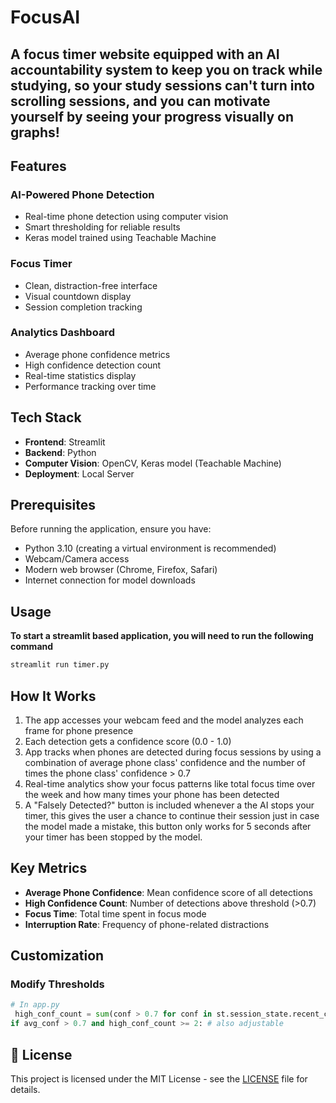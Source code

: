 # FocusAI
A focus timer website equipped with an AI accountability system to keep you on track while studying, so your study sessions can't turn into scrolling sessions, and you can motivate yourself by seeing your progress visually on graphs!
---

## Features

###  **AI-Powered Phone Detection**
- Real-time phone detection using computer vision
- Smart thresholding for reliable results
- Keras model trained using Teachable Machine

### **Focus Timer**
- Clean, distraction-free interface
- Visual countdown display
- Session completion tracking

### **Analytics Dashboard**
- Average phone confidence metrics
- High confidence detection count
- Real-time statistics display
- Performance tracking over time

## Tech Stack

- **Frontend**: Streamlit
- **Backend**: Python
- **Computer Vision**: OpenCV, Keras model (Teachable Machine)
- **Deployment**: Local Server

## Prerequisites

Before running the application, ensure you have:

- Python 3.10 (creating a virtual environment is recommended)
- Webcam/Camera access
- Modern web browser (Chrome, Firefox, Safari)
- Internet connection for model downloads


## Usage

 **To start a streamlit based application, you will need to run the following command**
   ```bash
   streamlit run timer.py
   ```

## How It Works

1. The app accesses your webcam feed and the model analyzes each frame for phone presence
3. Each detection gets a confidence score (0.0 - 1.0)
4. App tracks when phones are detected during focus sessions by using a combination of average phone class' confidence and the number of times the phone class' confidence > 0.7
5. Real-time analytics show your focus patterns like total focus time over the week and how many times your phone has been detected
6. A "Falsely Detected?" button is included whenever a the AI stops your timer, this gives the user a chance to continue their session just in case the model made a mistake, this button only works for 5 seconds
   after your timer has been stopped by the model.

## Key Metrics

- **Average Phone Confidence**: Mean confidence score of all detections
- **High Confidence Count**: Number of detections above threshold (>0.7)
- **Focus Time**: Total time spent in focus mode
- **Interruption Rate**: Frequency of phone-related distractions

## Customization

### Modify Thresholds
```python
# In app.py
 high_conf_count = sum(conf > 0.7 for conf in st.session_state.recent_confidences)  # Adjust between 0.0 - 1.0
if avg_conf > 0.7 and high_conf_count >= 2: # also adjustable
```



## 📄 License

This project is licensed under the MIT License - see the [LICENSE](LICENSE) file for details.
